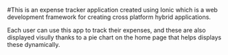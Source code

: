 #This is an expense tracker application created using Ionic which is a web development framework for creating cross platform hybrid applications.

Each user can use this app to track their expenses, and these are also displayed visully thanks to a pie chart on the home page that helps displays these dynamically.

